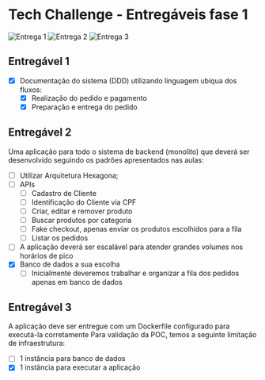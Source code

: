 # Tech Challenge - Entregáveis fase 1

![Entrega 1](../assets/fase1-entrega1.jpg)
![Entrega 2](../assets/fase1-entrega2.jpg)
![Entrega 3](../assets/fase1-entrega3.jpg)

## Entregável 1

- [x] Documentação do sistema (DDD) utilizando linguagem ubíqua dos fluxos:
  - [x] Realização do pedido e pagamento
  - [x] Preparação e entrega do pedido

## Entregável 2

Uma aplicação para todo o sistema de backend (monolito) que deverá ser desenvolvido seguindo os padrões apresentados nas aulas:

- [ ] Utilizar Arquitetura Hexagona;
- [ ] APIs
  - [ ] Cadastro de Cliente
  - [ ] Identificação do Cliente via CPF
  - [ ] Criar, editar e remover produto
  - [ ] Buscar produtos por categoria
  - [ ] Fake checkout, apenas enviar os produtos escolhidos para a fila
  - [ ] Listar os pedidos
- [ ] A aplicação deverá ser escalável para atender grandes volumes nos horários de pico
- [x] Banco de dados a sua escolha
  - [ ] Inicialmente deveremos trabalhar e organizar a fila dos pedidos apenas em banco de dados

## Entregável 3

A aplicação deve ser entregue com um Dockerfile configurado para executá-la corretamente
Para validação da POC, temos a seguinte limitação de infraestrutura:

- [ ] 1 instância para banco de dados
- [x] 1 instância para executar a aplicação
